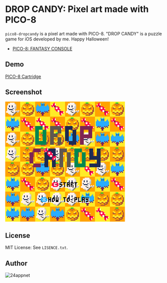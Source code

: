 DROP CANDY: Pixel art made with PICO-8
====

`pico8-dropcandy` is a pixel art made with PICO-8. "DROP CANDY" is a puzzle game for iOS developed by me. Happy Halloween!

- [PICO\-8: FANTASY CONSOLE](https://www.lexaloffle.com/pico-8.php)

## Demo

[PICO\-8 Cartridge](https://24appnet.github.io/pico8-dropcandy/)

## Screenshot

![](https://raw.githubusercontent.com/24appnet/pico8-dropcandy/master/screenshot.png)

## License

MIT License: See `LISENCE.txt`.

## Author

![24appnet](https://github.com/24appnet)